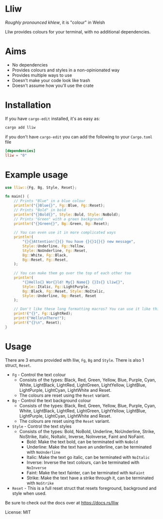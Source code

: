 # Lliw 
*Roughly pronounced khlew*, it is "colour" in Welsh

Lliw provides colours for your terminal, with no additional dependencies.

# Aims

- No dependencies
- Provides colours and styles in a non-opinionated way
- Provides multiple ways to use
- Doesn't make your code look like trash
- Doesn't assume how you'll use the crate

# Installation

If you have `cargo-edit` installed, it's as easy as:

```sh
cargo add lliw
```

if you don't have `cargo-edit` you can add the following to your `Cargo.toml` file

```toml
[dependencies]
lliw = "0"
```

# Example usage

```rust
use lliw::{Fg, Bg, Style, Reset};

fn main() {
    // Prints "Blue" in a blue colour
    println!("{}Blue{}", Fg::Blue, Fg::Reset);
    // Prints "Bold" in bold
    println!("{}Bold{}", Style::Bold, Style::NoBold);
    // Prints "Green" with a green background
    println!("{}Green{}", Bg::Green, Bg::Reset);
    
    // You can even use it in more complicated ways
    println!(
        "{}{}Attention!{}{} You have {}{}1{}{} new message",
        Style::Underline, Fg::Yellow,
        Style::NoUnderline, Fg::Reset,
        Bg::White, Fg::Black,
        Bg::Reset, Fg::Reset,
    );
    
    // You can make them go over the top of each other too
    println!(
        "{}Hello{} Wor{}ld! My{} Name{} {}Is{} Lliw{}",
        Style::Italic, Fg::LightPurple, 
        Bg::Black, Fg::Reset, Style::NoItalic, 
        Style::Underline, Bg::Reset, Reset
    );

    // Don't like these long formatting macros? You can use it like this too!
    print!("{}", Fg::LightRed);
    print!("Hello\nThere!");
    print!("{}\n", Reset);
}
```

# Usage

There are 3 enums provided with lliw, `Fg`, `Bg` and `Style`.
There is also 1 struct, `Reset`.

- `Fg` - Control the text colour
	+ Consists of the types: Black, Red, Green, Yellow, Blue, Purple, Cyan, White,
    LightBlack, LightRed, LightGreen, LightYellow,
    LightBlue, LightPurple, LightCyan, LightWhite and Reset.
    + The colours are reset using the `Reset` variant.
- `Bg` - Control the text background colour
	+ Consists of the types: Black, Red, Green, Yellow, Blue, Purple, Cyan, White,
    LightBlack, LightRed, LightGreen, LightYellow,
    LightBlue, LightPurple, LightCyan, LightWhite and Reset.
    + The colours are reset using the `Reset` variant.
- `Style` - Control the text styles
	+ Consists of the types: Bold, NoBold, Underline, NoUnderline, Strike, NoStrike, Italic, NoItalic, Inverse, NoInverse, Faint and NoFaint.
		+ Bold: Make the text bold, can be terminated with `NoBold`
		+ Underline: Make the text have an underline, can be terminated with `NoUnderline`
		+ Italic: Make the text go italic, can be terminated with `NoItalic`
		+ Inverse: Inverse the text colours, can be terminated with `NoInverse`
		+ Faint: Make the text fainter, can be terminated with `NoFaint`
		+ Strike: Make the text have a strike through it, can be terminated with `NoStrike`
- `Reset` - This is a full reset struct that resets foreground, background and style when used.

Be sure to check out the docs over at https://docs.rs/lliw

License: MIT
